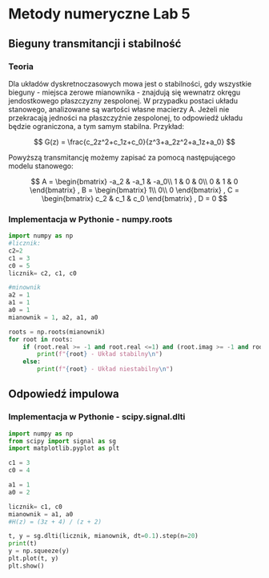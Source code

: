 # Metody numeryczne Lab 5
## Bieguny transmitancji i stabilność
### Teoria
Dla układów dyskretnoczasowych mowa jest o stabilności, gdy wszystkie bieguny - miejsca zerowe mianownika - znajdują się wewnatrz okręgu jendostkowego płaszczyzny zespolonej.
W przypadku postaci układu stanowego, analizowane są wartości własne macierzy A. Jeżeli nie przekracają jedności na płaszczyźnie zespolonej, to odpowiedź układu będzie ograniczona, a tym samym stabilna.
Przykład:

$$
G(z) = \frac{c_2z^2+c_1z+c_0}{z^3+a_2z^2+a_1z+a_0}
$$

Powyższą transmitancję możemy zapisać za pomocą następującego modelu stanowego:

$$
A = 
\begin{bmatrix}
-a_2 & -a_1 & -a_0\\
1 & 0 & 0\\
0 & 1 & 0
\end{bmatrix}
, B = 
\begin{bmatrix}
1\\
0\\
0
\end{bmatrix}
, C = 
\begin{bmatrix}
c_2 & c_1 & c_0
\end{bmatrix}
, D =
0
$$
### Implementacja w Pythonie - numpy.roots
```python
import numpy as np
#licznik:
c2=2
c1 = 3
c0 = 5
licznik= c2, c1, c0

#minownik
a2 = 1
a1 = 1
a0 = 1
mianownik = 1, a2, a1, a0

roots = np.roots(mianownik)
for root in roots:
    if (root.real >= -1 and root.real <=1) and (root.imag >= -1 and root.imag <=1):
        print(f"{root} - Układ stabilny\n")
    else:
        print(f"{root} - Układ niestabilny\n")

```

## Odpowiedź impulowa
### Implementacja w Pythonie - scipy.signal.dlti
```python
import numpy as np
from scipy import signal as sg
import matplotlib.pyplot as plt

c1 = 3
c0 = 4

a1 = 1
a0 = 2

licznik= c1, c0
mianownik = a1, a0
#H(z) = (3z + 4) / (z + 2)

t, y = sg.dlti(licznik, mianownik, dt=0.1).step(n=20)
print(t)
y = np.squeeze(y)
plt.plot(t, y)
plt.show()
```


